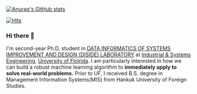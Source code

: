 [![Anurag's GitHub stats](https://github-readme-stats.vercel.app/api?username=minsung-k)](https://github.com/anuraghazra/github-readme-stats)

[![Hits](https://hits.seeyoufarm.com/api/count/incr/badge.svg?url=https%3A%2F%2Fgithub.com%2Fminsung-k%2Fhit-counter&count_bg=%2379C83D&title_bg=%23555555&icon=&icon_color=%23E7E7E7&title=hits&edge_flat=false)](https://hits.seeyoufarm.com)               

### Hi there 👋

I'm second-year Ph.D. student in [DATA INFORMATICS OF SYSTEMS IMPROVEMENT AND DESIGN (DISIDE) LABORATORY](https://www.ise.ufl.edu/diside/) at [Industrial & Systems Engineering](https://www.ise.ufl.edu/), [University of Flolrida](https://www.ufl.edu/). I am particularly interested in how we can build a robust machine learning algorithm to __immediately apply to solve real-world problems.__ Prior to UF, I received B.S. degree in Management Information Systems(MIS) from Hankuk University of Foreign Studies.


<!--
**minsung-k/minsung-k** is a ✨ _special_ ✨ repository because its `README.md` (this file) appears on your GitHub profile.

Here are some ideas to get you started:

- 🔭 I’m currently working on ...
- 🌱 I’m currently learning ...
- 👯 I’m looking to collaborate on ...
- 🤔 I’m looking for help with ...
- 💬 Ask me about ...
- 📫 How to reach me: ...
- 😄 Pronouns: ...
- ⚡ Fun fact: ...
-->
